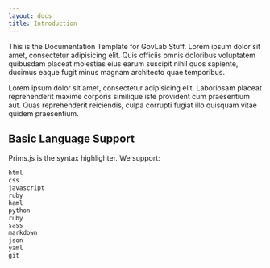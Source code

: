 ```yaml
---
layout: docs
title: Introduction
---
```


This is the Documentation Template for GovLab Stuff. Lorem ipsum dolor sit amet, consectetur adipisicing elit. Quis officiis omnis doloribus voluptatem quibusdam placeat molestias eius earum suscipit nihil quos sapiente, ducimus eaque fugit minus magnam architecto quae temporibus.

Lorem ipsum dolor sit amet, consectetur adipisicing elit. Laboriosam placeat reprehenderit maxime corporis similique iste provident cum praesentium aut. Quas reprehenderit reiciendis, culpa corrupti fugiat illo quisquam vitae quidem praesentium.

## Basic Language Support
  
Prims.js is the syntax highlighter. We support:

~~~ js
html
css
javascript
ruby
haml
python
ruby
sass
markdown
json
yaml
git
~~~
